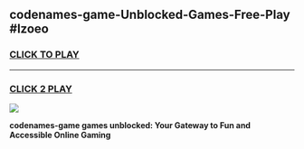 
## codenames-game-Unblocked-Games-Free-Play #lzoeo
<h3>
<a href="https://us.freeplayer.one?title=codenames-game&ref=9M">CLICK TO PLAY</a></h3>
<hr>

<h3>
<a href="https://us.freeplayer.one?title=codenames-game&ref=9M">CLICK 2 PLAY</a>
  
</h3>

<a href="https://us.freeplayer.one?title=codenames-game&ref=9M"><img src="https://clearcache.store/games.png"></a>


**codenames-game games unblocked: Your Gateway to Fun and Accessible Online Gaming**

